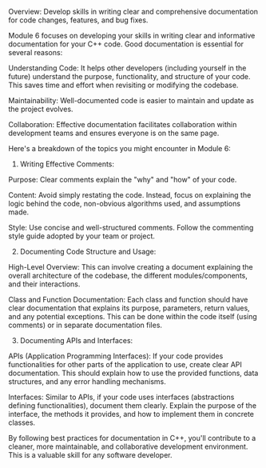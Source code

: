 Overview: Develop skills in writing clear and comprehensive documentation for code changes, features, and bug fixes.

Module 6 focuses on developing your skills in writing clear and informative documentation for your C++ code. Good documentation is essential for several reasons:

Understanding Code: It helps other developers (including yourself in the future) understand the purpose, functionality, and structure of your code. This saves time and effort when revisiting or modifying the codebase.

Maintainability: Well-documented code is easier to maintain and update as the project evolves.

Collaboration: Effective documentation facilitates collaboration within development teams and ensures everyone is on the same page.

Here's a breakdown of the topics you might encounter in Module 6:

1. Writing Effective Comments:

Purpose: Clear comments explain the "why" and "how" of your code.

Content: Avoid simply restating the code. Instead, focus on explaining the logic behind the code, non-obvious algorithms used, and assumptions made.

Style: Use concise and well-structured comments. Follow the commenting style guide adopted by your team or project.

2. Documenting Code Structure and Usage:

High-Level Overview: This can involve creating a document explaining the overall architecture of the codebase, the different modules/components, and their interactions.

Class and Function Documentation: Each class and function should have clear documentation that explains its purpose, parameters, return values, and any potential exceptions. This can be done within the code itself (using comments) or in separate documentation files.

3. Documenting APIs and Interfaces:

APIs (Application Programming Interfaces): If your code provides functionalities for other parts of the application to use, create clear API documentation. This should explain how to use the provided functions, data structures, and any error handling mechanisms.

Interfaces: Similar to APIs, if your code uses interfaces (abstractions defining functionalities), document them clearly. Explain the purpose of the interface, the methods it provides, and how to implement them in concrete classes.

By following best practices for documentation in C++, you'll contribute to a cleaner, more maintainable, and collaborative development environment. This is a valuable skill for any software developer.